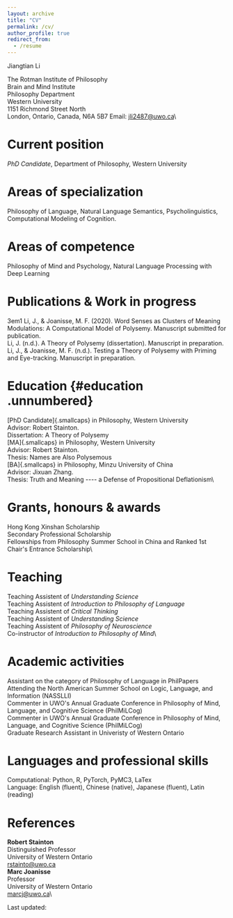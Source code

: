 ```yaml
---
layout: archive
title: "CV"
permalink: /cv/
author_profile: true
redirect_from:
  - /resume
---
```


Jiangtian Li

The Rotman Institute of Philosophy\
Brain and Mind Institute\
Philosophy Department\
Western University\
1151 Richmond Street North\
London, Ontario, Canada, N6A 5B7 Email: <jli2487@uwo.ca>\

Current position 
================

*PhD Candidate*, Department of Philosophy, Western University

Areas of specialization 
=======================

Philosophy of Language, Natural Language Semantics, Psycholinguistics,
Computational Modeling of Cognition.

Areas of competence 
===================

Philosophy of Mind and Psychology, Natural Language Processing with Deep
Learning

Publications & Work in progress 
===============================

3em1 Li, J., & Joanisse, M. F. (2020). Word Senses as Clusters of
Meaning Modulations: A Computational Model of Polysemy. Manuscript
submitted for publication.\
Li, J. (n.d.). A Theory of Polysemy (dissertation). Manuscript in
preparation.\
Li, J., & Joanisse, M. F. (n.d.). Testing a Theory of Polysemy with
Priming and Eye-tracking. Manuscript in preparation.

Education {#education .unnumbered}
=========

[PhD Candidate]{.smallcaps} in Philosophy, Western University\
Advisor: Robert Stainton.\
Dissertation: A Theory of Polysemy\
[MA]{.smallcaps} in Philosophy, Western University\
Advisor: Robert Stainton.\
Thesis: Names are Also Polysemous\
[BA]{.smallcaps} in Philosophy, Minzu University of China\
Advisor: Jixuan Zhang.\
Thesis: Truth and Meaning ---- a Defense of Propositional Deflationism\

Grants, honours & awards 
========================

Hong Kong Xinshan Scholarship\
Secondary Professional Scholarship\
Fellowships from Philosophy Summer School in China and Ranked 1st\
Chair's Entrance Scholarship\

Teaching 
========

Teaching Assistent of *Understanding Science*\
Teaching Assistent of *Introduction to Philosophy of Language*\
Teaching Assistent of *Critical Thinking*\
Teaching Assistent of *Understanding Science*\
Teaching Assistent of *Philosophy of Neuroscience*\
Co-instructor of *Introduction to Philosophy of Mind*\

Academic activities 
===================

Assistant on the category of Philosophy of Language in PhilPapers\
Attending the North American Summer School on Logic, Language, and
Information (NASSLLI)\
Commenter in UWO's Annual Graduate Conference in Philosophy of Mind,
Language, and Cognitive Science (PhilMiLCog)\
Commenter in UWO's Annual Graduate Conference in Philosophy of Mind,
Language, and Cognitive Science (PhilMiLCog)\
Graduate Research Assistant in Univeristy of Western Ontario

Languages and professional skills 
=================================

Computational: Python, R, PyTorch, PyMC3, LaTex\
Language: English (fluent), Chinese (native), Japanese (fluent), Latin
(reading)

References 
==========

**Robert Stainton**\
Distinguished Professor\
University of Western Ontario\
<rstainto@uwo.ca>\
**Marc Joanisse**\
Professor\
University of Western Ontario\
<marcj@uwo.ca>\

Last updated:
